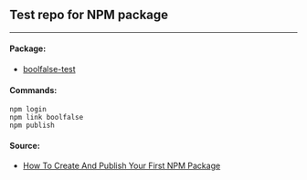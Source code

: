 

## Test repo for NPM package

---

#### Package:
- [boolfalse-test](https://www.npmjs.com/package/boolfalse-test)

#### Commands:
```
npm login
npm link boolfalse
npm publish
```

#### Source:
- [How To Create And Publish Your First NPM Package](https://www.youtube.com/watch?v=J4b_T-qH3BY)


